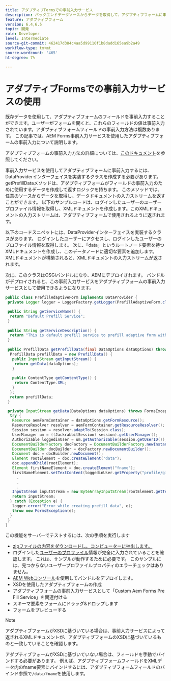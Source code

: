 ```yaml
---
title: アダプティブFormsでの事前入力サービス
description: バックエンドデータソースからデータを取得して、アダプティブフォームに事前入力する。
feature: アダプティブフォーム
version: 6.4,6.5
topic: 開発
role: Developer
level: Intermediate
source-git-commit: 462417d384c4aa5d99110f1b8dadd165ea9b2a49
workflow-type: tm+mt
source-wordcount: '465'
ht-degree: 7%

---
```



# アダプティブFormsでの事前入力サービスの使用

既存データを使用して、アダプティブフォームのフィールドを事前入力することができます。ユーザーがフォームを開くと、これらのフィールドの値は事前入力されています。アダプティブフォームフィールドの事前入力方法は複数あります。 この記事では、AEM Forms事前入力サービスを使用したアダプティブフォームの事前入力について説明します。

アダプティブフォームの事前入力方法の詳細については、[このドキュメント](https://helpx.adobe.com/experience-manager/6-4/forms/using/prepopulate-adaptive-form-fields.html#AEMFormsprefillservice)を参照してください。

事前入力サービスを使用してアダプティブフォームに事前入力するには、DataProviderインターフェイスを実装するクラスを作成する必要があります。 getPrefillDataメソッドは、アダプティブフォームがフィールドの事前入力のために使用するデータを作成して返すロジックを持ちます。 このメソッドでは、任意のソースからデータを取得し、データドキュメントの入力ストリームを返すことができます。 以下のサンプルコードは、ログインしたユーザーのユーザープロファイル情報を取得し、XMLドキュメントを作成します。このXMLドキュメントの入力ストリームは、アダプティブフォームで使用されるように返されます。

以下のコードスニペットには、DataProviderインターフェイスを実装するクラスがあります。 ログインしたユーザーにアクセスし、ログインしたユーザーのプロファイル情報を取得します。 次に、「data」というルートノード要素を持つXMLドキュメントを作成し、このデータノードに適切な要素を追加します。 XMLドキュメントが構築されると、XMLドキュメントの入力ストリームが返されます。

次に、このクラスはOSGiバンドルになり、AEMにデプロイされます。 バンドルがデプロイされると、この事前入力サービスをアダプティブフォームの事前入力サービスとして使用できるようになります。

```java
public class PrefillAdaptiveForm implements DataProvider {
 private Logger logger = LoggerFactory.getLogger(PrefillAdaptiveForm.class);

 public String getServiceName() {
  return "Default Prefill Service";
 }
 
 public String getServiceDescription() {
  return "This is default prefill service to prefill adaptive form with user data";
 }
 
 public PrefillData getPrefillData(final DataOptions dataOptions) throws FormsException {
  PrefillData prefillData = new PrefillData() {
   public InputStream getInputStream() {
    return getData(dataOptions);
   }
   
   public ContentType getContentType() {
    return ContentType.XML;
   }
  };
  return prefillData;
 }

 private InputStream getData(DataOptions dataOptions) throws FormsException {  
  try {
   Resource aemFormContainer = dataOptions.getFormResource();
   ResourceResolver resolver = aemFormContainer.getResourceResolver();
   Session session = resolver.adaptTo(Session.class);
   UserManager um = ((JackrabbitSession) session).getUserManager();
   Authorizable loggedinUser = um.getAuthorizable(session.getUserID());
   DocumentBuilderFactory docFactory = DocumentBuilderFactory.newInstance();
   DocumentBuilder docBuilder = docFactory.newDocumentBuilder();
   Document doc = docBuilder.newDocument();
   Element rootElement = doc.createElement("data");
   doc.appendChild(rootElement);
   Element firstNameElement = doc.createElement("fname");
   firstNameElement.setTextContent(loggedinUser.getProperty("profile/givenName")[0].getString());
     .
     .
     .
   InputStream inputStream = new ByteArrayInputStream(rootElement.getTextContent().getBytes());
   return inputStream;
  } catch (Exception e) {
   logger.error("Error while creating prefill data", e);
   throw new FormsException(e);
  }
 }
}
```

この機能をサーバーでテストするには、次の手順を実行します

* [zipファイルの内容をダウンロードし、コンピューターに抽出します。](assets/prefillservice.zip)
* ログインした[ユーザーのプロファイル](http://localhost:4502/libs/granite/security/content/useradmin)情報が完全に入力されていることを確認します。 これは、サンプルが動作するために必要です。 このサンプルには、見つからないユーザープロファイルプロパティのエラーチェックはありません。
* [AEM Webコンソール](http://localhost:4502/system/console/bundles)を使用してバンドルをデプロイします。
* XSDを使用したアダプティブフォームの作成
* アダプティブフォームの事前入力サービスとして「Custom Aem Forms Pre Fill Service」を関連付ける
* スキーマ要素をフォームにドラッグ&amp;ドロップします
* フォームをプレビューする

>[!NOTE]
>
>アダプティブフォームがXSDに基づいている場合は、事前入力サービスによって返されるXMLドキュメントが、アダプティブフォームのXSDに基づいているものと一致していることを確認します。
>
>アダプティブフォームがXSDに基づいていない場合は、フィールドを手動でバインドする必要があります。 例えば、アダプティブフォームフィールドをXMLデータ内のfname要素にバインドするには、アダプティブフォームフィールドのバインド参照で`/data/fname`を使用します。

